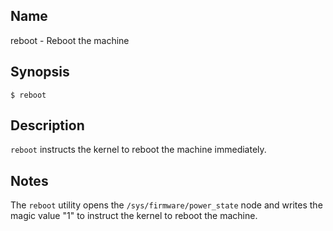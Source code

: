 ## Name

reboot - Reboot the machine

## Synopsis

```**sh
$ reboot
```

## Description

`reboot` instructs the kernel to reboot the machine immediately.

## Notes

The `reboot` utility opens the `/sys/firmware/power_state` node and writes the magic value "1"
to instruct the kernel to reboot the machine.
